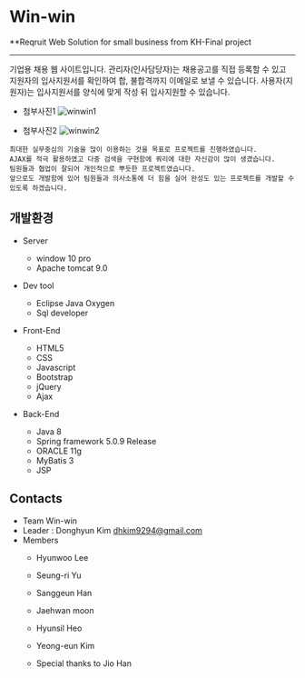 # Win-win 

**Reqruit Web Solution for small business
from KH-Final project

---------------
기업용 채용 웹 사이트입니다.
관리자(인사담당자)는 채용공고를 직접 등록할 수 있고 지원자의 입사지원서를 확인하여 합, 불합격까지 이메일로 보낼 수 있습니다.
사용자(지원자)는 입사지원서를 양식에 맞게 작성 뒤 입사지원할 수 있습니다.


- 첨부사진1
![winwin1](https://user-images.githubusercontent.com/41541789/51312205-19ada780-1a8e-11e9-92f2-d491f6f52a1d.png)

- 첨부사진2
![winwin2](https://user-images.githubusercontent.com/41541789/51312214-1dd9c500-1a8e-11e9-93e0-f3d073f9e508.png)

``` 
최대한 실무중심의 기술을 많이 이용하는 것을 목표로 프로젝트를 진행하였습니다. 
AJAX를 적극 활용하였고 다중 검색을 구현함에 쿼리에 대한 자신감이 많이 생겼습니다. 
팀원들과 협업이 잘되어 개인적으로 뿌듯한 프로젝트였습니다.
앞으로도 개발함에 있어 팀원들과 의사소통에 더 힘을 실어 완성도 있는 프로젝트를 개발할 수 있도록 하겠습니다.
```
 

## 개발환경 
 
- Server
   - window 10 pro
   - Apache tomcat 9.0

- Dev tool
   - Eclipse Java Oxygen
   - Sql developer 

- Front-End
   - HTML5
   - CSS
   - Javascript
   - Bootstrap
   - jQuery
   - Ajax 

- Back-End
   - Java 8
   - Spring framework 5.0.9 Release
   - ORACLE 11g
   - MyBatis 3
   - JSP

## Contacts

- Team Win-win
- Leader : Donghyun Kim dhkim9294@gmail.com
- Members
   - Hyunwoo Lee
   - Seung-ri Yu
   - Sanggeun Han
   - Jaehwan moon
   - Hyunsil Heo
   - Yeong-eun Kim
   
   - Special thanks to Jio Han
